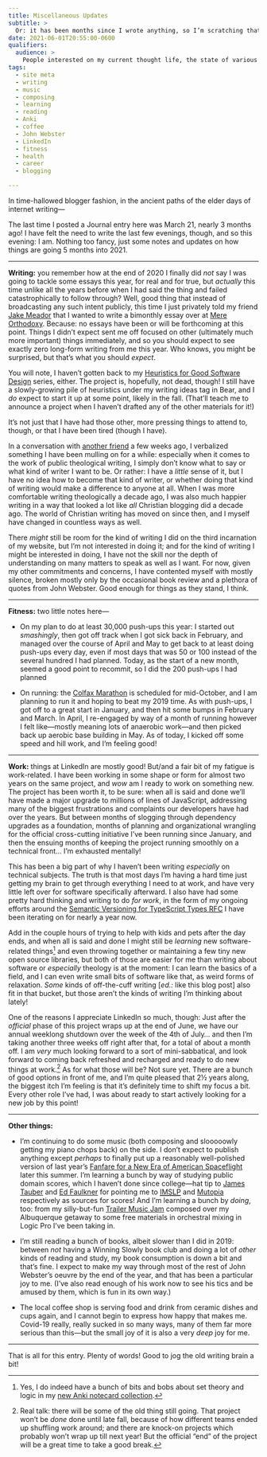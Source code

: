 ```yaml
---
title: Miscellaneous Updates
subtitle: >
  Or: it has been months since I wrote anything, so I’m scratching that itch.
date: 2021-06-01T20:55:00-0600
qualifiers:
  audience: >
    People interested on my current thought life, the state of various projects, mid-year updates, and so on.
tags:
  - site meta
  - writing
  - music
  - composing
  - learning
  - reading
  - Anki
  - coffee
  - John Webster
  - LinkedIn
  - fitness
  - health
  - career
  - blogging

---
```


In time-hallowed blogger fashion, in the ancient paths of the elder days of internet writing—

The last time I posted a Journal entry here was March 21, nearly 3 months ago! I have felt the need to write the last few evenings, though, and so this evening: I am. Nothing too fancy, just some notes and updates on how things are going 5 months into 2021.

---

**Writing:** you remember how at the end of 2020 I finally did *not* say I was going to tackle some essays this year, for real and for true, but *actually* this time unlike all the years before when I had said the thing and failed catastrophically to follow through? Well, good thing that instead of broadcasting any such intent publicly, this time I just privately told my friend [Jake Meador][jake] that I wanted to write a bimonthly essay over at [Mere Orthodoxy][mere-o]. Because: no essays have been or will be forthcoming at this point. Things I didn’t expect sent me off focused on other (ultimately much more important) things immediately, and so you should expect to see exactly zero long-form writing from me this year. Who knows, you might be surprised, but that’s what you should *expect*.

[jake]: https://jakemeador.com
[mere-o]: https://mereorthodoxy.com

You will note, I haven’t gotten back to my [Heuristics for Good Software Design][h] series, either. The project is, hopefully, not dead, though! I still have a slowly-growing pile of heuristics under my writing ideas tag in Bear, and I *do* expect to start it up at some point, likely in the fall. (That’ll teach me to announce a project when I haven’t drafted any of the other materials for it!)

[h]: https://v5.chriskrycho.com/journal/heuristics-for-good-software-design/introduction/

It’s not just that I have had those other, more pressing things to attend to, though, or that I have been tired (though I have).

In a conversation with [another friend][ben] a few weeks ago, I verbalized something I have been mulling on for a while: especially when it comes to the work of public theological writing, I simply don’t know what to say or what kind of writer I want to be. Or rather: I have a *little* sense of it, but I have no idea how to become that kind of writer, or whether doing that kind of writing would make a difference to anyone at all. When I was more comfortable writing theologically a decade ago, I was also much happier writing in a way that looked a lot like *all* Christian blogging did a decade ago. The world of Christian writing has moved on since then, and I myself have changed in countless ways as well.

[ben]: https://benmakuh.com

There *might* still be room for the kind of writing I did on the third incarnation of my website, but I’m not interested in doing it; and for the kind of writing I might be interested in doing, I have not the skill nor the depth of understanding on many matters to speak as well as I want. For now, given my other commitments and concerns, I have contented myself with mostly silence, broken mostly only by the occasional book review and a plethora of quotes from John Webster. Good enough for things as they stand, I think.

---

**Fitness:** two little notes here—

- On my plan to do at least 30,000 push-ups this year: I started out *smashingly*, then got off track when I got sick back in February, and managed over the course of April and May to get back to at least doing push-ups every day, even if most days that was 50 or 100 instead of the several hundred I had planned. Today, as the start of a new month, seemed a good point to recommit, so I did the 200 push-ups I had planned

- On running: the [Colfax Marathon][colfax] is scheduled for mid-October, and I am planning to run it and hoping to beat my 2019 time. As with push-ups, I got off to a great start in January, and then hit some bumps in February and March. In April, I re-engaged by way of a month of running however I felt like—mostly meaning lots of anaerobic work—and then picked back up aerobic base building in May. As of today, I kicked off some speed and hill work, and I’m feeling good!

[colfax]: https://www.runcolfax.org

---

**Work:** things at LinkedIn are mostly good! But/and a fair bit of my fatigue is work-related. I have been working in some shape or form for almost two years on the same project, and *wow* am I ready to work on something new. The project has been worth it, to be sure: when all is said and done we’ll have made a major upgrade to millions of lines of JavaScript, addressing many of the biggest frustrations and complaints our developers have had over the years. But between months of slogging through dependency upgrades as a foundation, months of planning and organizational wrangling for the official cross-cutting initiative I’ve been running since January, and then the ensuing months of keeping the project running smoothly on a technical front… I’m exhausted mentally!

This has been a big part of why I haven’t been writing *especially* on technical subjects. The truth is that most days I’m having a hard time just getting my brain to get through everything I need to at work, and have very little left over for software specifically afterward. I also have had some pretty hard thinking and writing to do *for work*, in the form of my ongoing efforts around the [Semantic Versioning for TypeScript Types <abbr title="request for comments">RFC</abbr>][rfc] I have been iterating on for nearly a year now.

[rfc]: https://github.com/emberjs/rfcs/pull/730

Add in the couple hours of trying to help with kids and pets after the day ends, and when all is said and done I might still be *learning* new software-related things[^anki] and even throwing together or maintaining a few tiny new open source libraries, but both of those are easier for me than writing about software or *especially* theology is at the moment: I can learn the basics of a field, and I can even write small bits of software like that, as weird forms of relaxation. *Some* kinds of off-the-cuff writing [*ed.:* like this blog post] also fit in that bucket, but those aren’t the kinds of writing I’m thinking about lately!

One of the reasons I appreciate LinkedIn so much, though: Just after the *official* phase of this project wraps up at the end of June, we have our annual weeklong shutdown over the week of the 4th of July… and then I’m taking another three weeks off right after that, for a total of about a month off. I am *very* much looking forward to a sort of mini-sabbatical, and look forward to coming back refreshed and recharged and ready to do new things at work.[^new] As for what those will be? Not sure yet. There are a bunch of good options in front of me, and I’m quite pleased that 2½ years along, the biggest itch I’m feeling is that it’s definitely time to shift my focus a bit. Every other role I’ve had, I was about ready to start actively looking for a new job by this point!

[^anki]: Yes, I do indeed have a bunch of bits and bobs about set theory and logic in my [new Anki notecard collection][anki].

[^new]: Real talk: there will be some of the old thing still going. That project won’t be *done* done until late fall, because of how different teams ended up shuffling work around; and there are knock-on projects which probably won’t wrap up till next year! But the official “end” of the project will be a great time to take a good break.

[anki]: https://v5.chriskrycho.com/notes/2021-05-15-1142/ 

---

**Other things:**

- I’m continuing to do some music (both composing and slooooowly getting my piano chops back) on the side. I don’t expect to publish anything except *perhaps* to finally put up a reasonably well-polished version of last year’s [Fanfare for a New Era of American Spaceflight][fanfare] later this summer. I’m learning a bunch by way of studying public domain scores, which I haven’t done since college—hat tip to [James Tauber][james] and [Ed Faulkner][ed] for pointing me to [<abbr title="International Music Score Library Project">IMSLP</abbr>][imslp] and [Mutopia][mutopia] respectively as sources for scores! And I’m learning a bunch by *doing*, too: from my silly-but-fun [Trailer Music Jam][tmj] composed over my Albuquerque getaway to some free materials in orchestral mixing in Logic Pro I’ve been taking in.

- I’m still reading a bunch of books, albeit slower than I did in 2019: between *not* having a Winning Slowly book club and doing a lot of *other* kinds of reading and study, my book consumption is down a bit and that’s fine. I expect to make my way through most of the rest of John Webster’s oeuvre by the end of the year, and that has been a particular joy to me. (I’ve also read enough of his work now to see his tics and be amused by them, which is fun in its own way.)

- The local coffee shop is serving food and drink from ceramic dishes and cups again, and I cannot begin to express how happy that makes me. Covid-19 really, really sucked in so many ways, many of them far more serious than this—but the small joy of it is also a very *deep* joy for me.

[fanfare]: https://v5.chriskrycho.com/journal/crew-dragon-fanfare/day-8/
[james]: https://jtauber.com
[ed]: https://eaf4.com
[imslp]: https://imslp.org/wiki/Main_Page
[mutopia]: https://www.mutopiaproject.org 
[tmj]: https://soundcloud.com/chriskrycho/trailer-music-jam

---

That is all for this entry. Plenty of words! Good to jog the old writing brain a bit!
